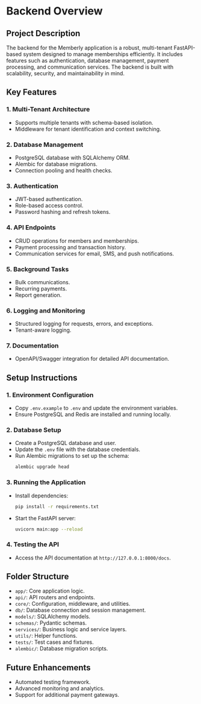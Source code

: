 # Backend Overview

## Project Description

The backend for the Memberly application is a robust, multi-tenant FastAPI-based system designed to manage memberships efficiently. It includes features such as authentication, database management, payment processing, and communication services. The backend is built with scalability, security, and maintainability in mind.

## Key Features

### 1. Multi-Tenant Architecture

- Supports multiple tenants with schema-based isolation.
- Middleware for tenant identification and context switching.

### 2. Database Management

- PostgreSQL database with SQLAlchemy ORM.
- Alembic for database migrations.
- Connection pooling and health checks.

### 3. Authentication

- JWT-based authentication.
- Role-based access control.
- Password hashing and refresh tokens.

### 4. API Endpoints

- CRUD operations for members and memberships.
- Payment processing and transaction history.
- Communication services for email, SMS, and push notifications.

### 5. Background Tasks

- Bulk communications.
- Recurring payments.
- Report generation.

### 6. Logging and Monitoring

- Structured logging for requests, errors, and exceptions.
- Tenant-aware logging.

### 7. Documentation

- OpenAPI/Swagger integration for detailed API documentation.

## Setup Instructions

### 1. Environment Configuration

- Copy `.env.example` to `.env` and update the environment variables.
- Ensure PostgreSQL and Redis are installed and running locally.

### 2. Database Setup

- Create a PostgreSQL database and user.
- Update the `.env` file with the database credentials.
- Run Alembic migrations to set up the schema:
  ```bash
  alembic upgrade head
  ```

### 3. Running the Application

- Install dependencies:
  ```bash
  pip install -r requirements.txt
  ```
- Start the FastAPI server:
  ```bash
  uvicorn main:app --reload
  ```

### 4. Testing the API

- Access the API documentation at `http://127.0.0.1:8000/docs`.

## Folder Structure

- `app/`: Core application logic.
- `api/`: API routers and endpoints.
- `core/`: Configuration, middleware, and utilities.
- `db/`: Database connection and session management.
- `models/`: SQLAlchemy models.
- `schemas/`: Pydantic schemas.
- `services/`: Business logic and service layers.
- `utils/`: Helper functions.
- `tests/`: Test cases and fixtures.
- `alembic/`: Database migration scripts.

## Future Enhancements

- Automated testing framework.
- Advanced monitoring and analytics.
- Support for additional payment gateways.
